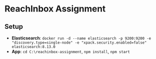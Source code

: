 # ReachInbox Assignment
## Setup
- **Elasticsearch**: `docker run -d --name elasticsearch -p 9200:9200 -e "discovery.type=single-node" -e "xpack.security.enabled=false" elasticsearch:8.13.0`
- **App**: `cd C:\reachinbox-assignment`, `npm install`, `npm start`